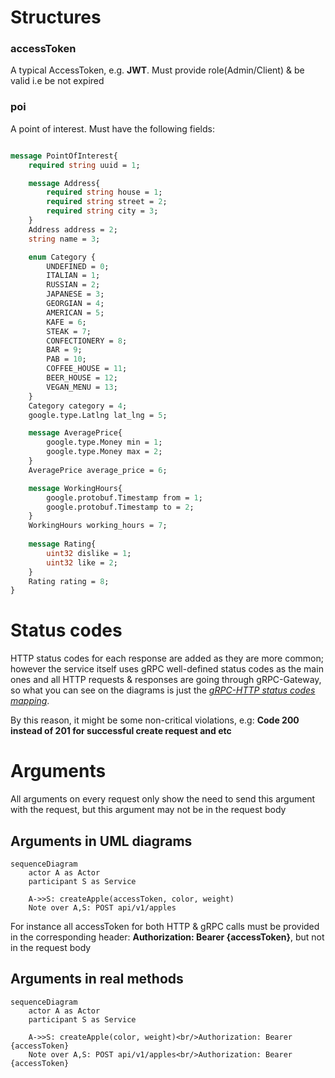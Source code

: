 # Structures
### accessToken
A typical AccessToken, e.g. **JWT**.
Must provide role(Admin/Client) & be valid i.e be not expired
### poi
A point of interest. Must have the following fields:

```protobuf

message PointOfInterest{
	required string uuid = 1;

	message Address{
		required string house = 1;
		required string street = 2;
		required string city = 3;
	}
	Address address = 2;
	string name = 3;

	enum Category {
		UNDEFINED = 0;
		ITALIAN = 1;
		RUSSIAN = 2;
		JAPANESE = 3;
		GEORGIAN = 4;
		AMERICAN = 5;
		KAFE = 6;
		STEAK = 7;
		CONFECTIONERY = 8;
		BAR = 9;
		PAB = 10;
		COFFEE_HOUSE = 11;
		BEER_HOUSE = 12;
		VEGAN_MENU = 13;
	}
	Category category = 4;
	google.type.Latlng lat_lng = 5;

	message AveragePrice{
		google.type.Money min = 1;
		google.type.Money max = 2;
	}
	AveragePrice average_price = 6;

	message WorkingHours{
		google.protobuf.Timestamp from = 1;
		google.protobuf.Timestamp to = 2;
	}
	WorkingHours working_hours = 7;
		
	message Rating{
		uint32 dislike = 1;
		uint32 like = 2;
	}
	Rating rating = 8;
}
```

# Status codes
HTTP status codes for each response are added as they are more common; however the service itself uses gRPC well-defined status codes as the main ones and all HTTP requests & responses are going through gRPC-Gateway, so what you can see on the diagrams is just the [*gRPC-HTTP status codes mapping*](https://chromium.googlesource.com/external/github.com/grpc/grpc/+/refs/tags/v1.21.4-pre1/doc/statuscodes.md).

By this reason, it might be some non-critical violations, e.g: **Code 200 instead of 201 for successful create request and etc**

# Arguments

All arguments on every request only show the need to send this argument with the request, but this argument may not be in the request body

## Arguments in UML diagrams
```mermaid
sequenceDiagram
	actor A as Actor
	participant S as Service

	A->>S: createApple(accessToken, color, weight)
    Note over A,S: POST api/v1/apples
```

For instance all accessToken for both HTTP & gRPC calls must be provided in the corresponding header:
**Authorization: Bearer {accessToken}**, but not in the request body

## Arguments in real methods
```mermaid
sequenceDiagram
	actor A as Actor
	participant S as Service

	A->>S: createApple(color, weight)<br/>Authorization: Bearer {accessToken}
    Note over A,S: POST api/v1/apples<br/>Authorization: Bearer {accessToken}
```
